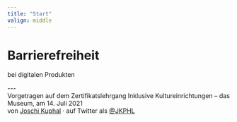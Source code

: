```yaml
---
title: "Start"
valign: middle
---
```

# Barrierefreiheit
<p class="tagline">bei digitalen Produkten</p>
---
<div class="p-author h-card">
    <span class="visually-hidden">Vorgetragen auf dem Zertifikatslehrgang </span>Inklusive Kultureinrichtungen – das Museum<span aria-hidden="true">, </span><span class="visually-hidden">am</span> 14. Juli 2021<br/>
    <span class="visually-hidden">von</span> <a href="https://jkphl.is" target="_blank" rel="me"><span class="p-given-name">Joschi</span> <span class="p-family-name">Kuphal</span></a> <span aria-hidden="true">·</span> <span class="visually-hidden"> auf Twitter als</span> <a href="https://twitter.com/jkphl" rel="me" target="_blank" class="handle"><span aria-hidden="true">@</span>JKPHL</a>
</div>
